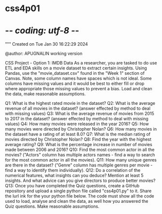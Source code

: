 # css4p01

# -*- coding: utf-8 -*-
"""
Created on Tue Jan 30 16:22:29 2024

@author: APUGNALIN
working version

CSS Project - Option 1: IMDB Data
As a researcher, you are tasked to do use ETL and EDA skills on a movie dataset to extract certain insights.
Using Pandas, use the "movie_dataset.csv" found in the "Week 1" section of Canvas.
Note, some column names have spaces which is not ideal. Some columns have missing values and it 
would be best to either fill or drop where appropriate those missing values to prevent a bias. Load and 
clean the data, make reasonable assumptions.

Q1: What is the highest rated movie in the dataset?
Q2: What is the average revenue of all movies in the dataset? (answer effected by method to deal with missing values)
Q3: What is the average revenue of movies from 2015 to 2017 in the dataset? (answer effected by method to deal with missing values)
Q4: How many movies were released in the year 2016?
Q5: How many movies were directed by Christopher Nolan?
Q6: How many movies in the dataset have a rating of at least 8.0?
Q7: What is the median rating of movies directed by Christopher Nolan?
Q8: Find the year with the highest average rating?
Q9: What is the percentage increase in number of movies made between 2006 and 2016?
Q10: Find the most common actor in all the movies? ("Actors" column has multiple actors names - 
    find a way to search for the most common actor in all the movies).
Q11: How many unique genres are there in the dataset?  ("Genre" column has multiple genres per movie -
    find a way to identify them individually).
Q12: Do a correlation of the numerical features, what insights can you deduce? Mention at least 5 insights.
    And what advice can you give directors to produce better movies?
Q13: Once you have completed the Quiz questions, create a GitHub repository and upload a single python file 
    called "css4p01.py" to it. Share the lurl ink for the your python file below. The code must show all 
    the code used to load, analyse and clean the data, as well how you answered the Quiz questions. 
    Make reasonable assumptions.
